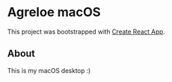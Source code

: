 # Agreloe macOS

This project was bootstrapped with [Create React App](https://github.com/facebook/create-react-app).

## About

This is my macOS desktop :)